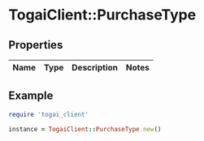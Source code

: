 # TogaiClient::PurchaseType

## Properties

| Name | Type | Description | Notes |
| ---- | ---- | ----------- | ----- |

## Example

```ruby
require 'togai_client'

instance = TogaiClient::PurchaseType.new()
```

